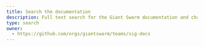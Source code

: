 ```yaml
---
title: Search the documentation
description: Full text search for the Giant Swarm documentation and changelogs.
type: search
owner:
  - https://github.com/orgs/giantswarm/teams/sig-docs
---
```

